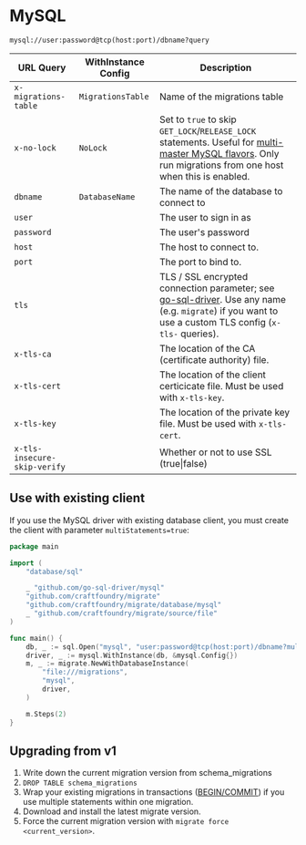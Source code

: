 # MySQL

`mysql://user:password@tcp(host:port)/dbname?query`

| URL Query                    | WithInstance Config | Description                                                                                                                                                                                                                                                                  |
| ---------------------------- | ------------------- | ---------------------------------------------------------------------------------------------------------------------------------------------------------------------------------------------------------------------------------------------------------------------------- |
| `x-migrations-table`         | `MigrationsTable`   | Name of the migrations table                                                                                                                                                                                                                                                 |
| `x-no-lock`                  | `NoLock`            | Set to `true` to skip `GET_LOCK`/`RELEASE_LOCK` statements. Useful for [multi-master MySQL flavors](https://www.percona.com/doc/percona-xtradb-cluster/LATEST/features/pxc-strict-mode.html#explicit-table-locking). Only run migrations from one host when this is enabled. |
| `dbname`                     | `DatabaseName`      | The name of the database to connect to                                                                                                                                                                                                                                       |
| `user`                       |                     | The user to sign in as                                                                                                                                                                                                                                                       |
| `password`                   |                     | The user's password                                                                                                                                                                                                                                                          |
| `host`                       |                     | The host to connect to.                                                                                                                                                                                                                                                      |
| `port`                       |                     | The port to bind to.                                                                                                                                                                                                                                                         |
| `tls`                        |                     | TLS / SSL encrypted connection parameter; see [go-sql-driver](https://github.com/go-sql-driver/mysql#tls). Use any name (e.g. `migrate`) if you want to use a custom TLS config (`x-tls-` queries).                                                                          |
| `x-tls-ca`                   |                     | The location of the CA (certificate authority) file.                                                                                                                                                                                                                         |
| `x-tls-cert`                 |                     | The location of the client certicicate file. Must be used with `x-tls-key`.                                                                                                                                                                                                  |
| `x-tls-key`                  |                     | The location of the private key file. Must be used with `x-tls-cert`.                                                                                                                                                                                                        |
| `x-tls-insecure-skip-verify` |                     | Whether or not to use SSL (true\|false)                                                                                                                                                                                                                                      |

## Use with existing client

If you use the MySQL driver with existing database client, you must create the client with parameter `multiStatements=true`:

```go
package main

import (
    "database/sql"

    _ "github.com/go-sql-driver/mysql"
    "github.com/craftfoundry/migrate"
    "github.com/craftfoundry/migrate/database/mysql"
    _ "github.com/craftfoundry/migrate/source/file"
)

func main() {
    db, _ := sql.Open("mysql", "user:password@tcp(host:port)/dbname?multiStatements=true")
    driver, _ := mysql.WithInstance(db, &mysql.Config{})
    m, _ := migrate.NewWithDatabaseInstance(
        "file:///migrations",
        "mysql",
        driver,
    )

    m.Steps(2)
}
```

## Upgrading from v1

1. Write down the current migration version from schema_migrations
1. `DROP TABLE schema_migrations`
1. Wrap your existing migrations in transactions ([BEGIN/COMMIT](https://dev.mysql.com/doc/refman/5.7/en/commit.html)) if you use multiple statements within one migration.
1. Download and install the latest migrate version.
1. Force the current migration version with `migrate force <current_version>`.
